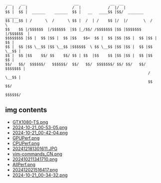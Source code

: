
```
 __    __                      __              __  __                     
/  |  /  |                    /  |            /  |/  |                    
$$ |  $$ |  ______    ______  $$ |   __   ____$$ |$$/  _______    ______  
$$ |__$$ | /      \  /      \ $$ |  /  | /    $$ |/  |/       \  /      \ 
$$    $$ |/$$$$$$  |/$$$$$$  |$$ |_/$$/ /$$$$$$$ |$$ |$$$$$$$  |/$$$$$$  |
$$$$$$$$ |$$ |  $$ |$$ |  $$ |$$   $$<  $$ |  $$ |$$ |$$ |  $$ |$$ |  $$ |
$$ |  $$ |$$ \__$$ |$$ \__$$ |$$$$$$  \ $$ \__$$ |$$ |$$ |  $$ |$$ \__$$ |
$$ |  $$ |$$    $$/ $$    $$/ $$ | $$  |$$    $$ |$$ |$$ |  $$ |$$    $$ |
$$/   $$/  $$$$$$/   $$$$$$/  $$/   $$/  $$$$$$$/ $$/ $$/   $$/  $$$$$$$ |
                                                                /  \__$$ |
                                                                $$    $$/ 
                                                                 $$$$$$/  
```

## img contents

- [GTX1080-TS.png](img/GTX1080-TS.png)
- [2024-10-21_00-53-05.png](img/2024-10-21_00-53-05.png)
- [2024-10-21_00-42-04.png](img/2024-10-21_00-42-04.png)
- [GPUPerf.png](img/GPUPerf.png)
- [CPUPerf.png](img/CPUPerf.png)
- [202412181301611.JPG](img/202412181301611.JPG)
- [vim-commands_CN.png](img/vim-commands_CN.png)
- [202410211341710.png](img/202410211341710.png)
- [AllPerf.png](img/AllPerf.png)
- [202412021516417.png](img/202412021516417.png)
- [2024-10-21_00-34-32.png](img/2024-10-21_00-34-32.png)
